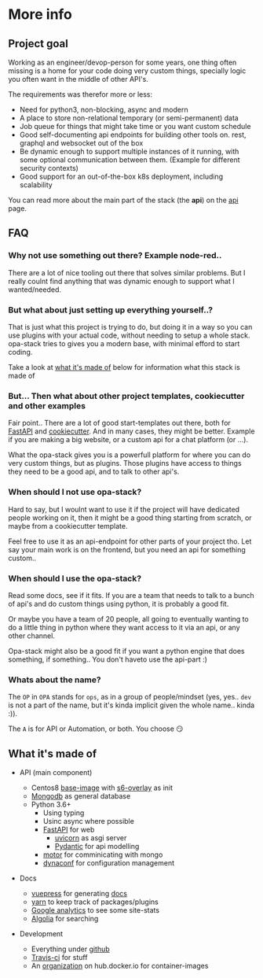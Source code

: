 # More info

## Project goal

Working as an engineer/devop-person for some years, one thing often missing is a home for your code doing very custom things, specially logic you often want in the middle of other API's.

The requirements was therefor more or less:

* Need for python3, non-blocking, async and modern
* A place to store non-relational temporary (or semi-permanent) data
* Job queue for things that might take time or you want custom schedule
* Good self-documenting api endpoints for building other tools on. rest, graphql and websocket out of the box
* Be dynamic enough to support multiple instances of it running, with some optional communication between them. (Example for different security contexts)
* Good support for an out-of-the-box k8s deployment, including scalability

You can read more about the main part of the stack (the **api**) on the [api](/api) page.


## FAQ

### Why not use something out there? Example node-red..

There are a lot of nice tooling out there that solves similar problems. But I really coulnt find anything that was dynamic enough to support what I wanted/needed.

### But what about just setting up everything yourself..?

That is just what this project is trying to do, but doing it in a way so you can use plugins with your actual code, without needing to setup a whole stack. opa-stack tries to gives you a modern base, with minimal efford to start coding.

Take a look at [what it's made of](#what-it-s-made-of) below for information what this stack is made of

### But... Then what about other project templates, cookiecutter and other examples

Fair point.. There are a lot of good start-templates out there, both for [FastAPI](https://fastapi.tiangolo.com/project-generation/) and [cookiecutter](https://github.com/cookiecutter/cookiecutter).
And in many cases, they might be better. Example if you are making a big website, or a custom api for a chat platform (or ...).

What the opa-stack gives you is a powerfull platform for where you can do very custom things, but as plugins. Those plugins have access to things they need to be a good api, and to talk to other api's.

### When should I not use opa-stack?

Hard to say, but I woulnt want to use it if the project will have dedicated people working on it, then it might be a good thing starting from scratch, or maybe from a cookiecutter template.

Feel free to use it as an api-endpoint for other parts of your project tho. Let say your main work is on the frontend, but you need an api for something custom..

### When should I use the opa-stack?

Read some docs, see if it fits. If you are a team that needs to talk to a bunch of api's and do custom things using python, it is probably a good fit.

Or maybe you have a team of 20 people, all going to eventually wanting to do a little thing in python where they want access to it via an api, or any other channel.

Opa-stack might also be a good fit if you want a python engine that does something, if something.. You don't haveto use the api-part :)

### Whats about the name?

The `OP` in `OPA` stands for `ops`, as in a group of people/mindset (yes, yes.. `dev` is not a part of the name, but it's kinda implicit given the whole name.. kinda :)).

The `A` is for API or Automation, or both. You choose :smirk:


## What it's made of

* API (main component)
  * Centos8 [base-image](https://hub.docker.com/r/opastack/base-centos) with [s6-overlay](https://github.com/just-containers/s6-overlay) as init
  * [Mongodb](https://www.mongodb.com/) as general database
  * Python 3.6+
    * Using typing
    * Usinc async where possible
    * [FastAPI](https://fastapi.tiangolo.com/) for web
      * [uvicorn](https://www.uvicorn.org/) as asgi server
      * [Pydantic](https://pydantic-docs.helpmanual.io/) for api modelling
    * [motor](https://motor.readthedocs.io/) for comminicating with mongo
    * [dynaconf](https://dynaconf.readthedocs.io/) for configuration management

* Docs
  * [vuepress](vuepress.vuejs.org/) for generating [docs](https://github.com/opa-stack/opa-stack.github.io)
  * [yarn](https://yarnpkg.com/) to keep track of packages/plugins
  * [Google analytics](https://analytics.google.com/) to see some site-stats
  * [Algolia](https://www.algolia.com/ref/docsearch/) for searching

* Development
  * Everything under [github](https://github.com/opa-stack)
  * [Travis-ci](https://travis-ci.org/opa-stack/) for stuff
  * An [organization](https://hub.docker.com/orgs/opastack) on hub.docker.io for container-images